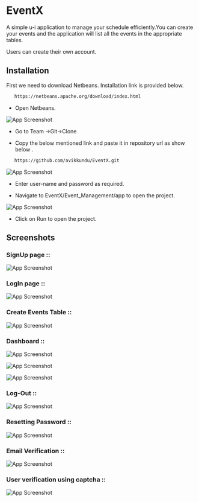 
# EventX

A simple u-i application to manage your schedule efficiently.You can create  your events and the application will list all the events in the appropriate tables.

Users can create their own account.


## Installation

First we need to download Netbeans.
Installation link is provided below.

```bash
   https://netbeans.apache.org/download/index.html
```


- Open Netbeans.

![App Screenshot](https://github.com/avikkundu/EventX/blob/main/screenshot/installation_1.jpg)

- Go to Team ->Git->Clone 
 
- Copy the below mentioned link and paste it in repository url as show below .
```bash
   https://github.com/avikkundu/EventX.git
```

![App Screenshot](https://github.com/avikkundu/EventX/blob/main/screenshot/installation_2.jpg)

- Enter user-name and password as required.

- Navigate to EventX/Event_Management/app to open the project.

![App Screenshot](https://github.com/avikkundu/EventX/blob/main/screenshot/installation_3.jpg)

- Click on Run to open the project.



## Screenshots

### SignUp page ::


![App Screenshot](https://github.com/avikkundu/EventX/blob/main/screenshot/signup.jpeg)


### LogIn page ::


![App Screenshot](https://github.com/avikkundu/EventX/blob/main/screenshot/login.jpeg)


### Create Events Table :: 


![App Screenshot](https://github.com/avikkundu/EventX/blob/main/screenshot/dashboard1.jpeg)


### Dashboard ::


![App Screenshot](https://github.com/avikkundu/EventX/blob/main/screenshot/dashboard2.jpeg)


![App Screenshot](https://github.com/avikkundu/EventX/blob/main/screenshot/dashboard3.jpeg)


![App Screenshot](https://github.com/avikkundu/EventX/blob/main/screenshot/dashboard.jpeg)


### Log-Out ::


![App Screenshot](https://github.com/avikkundu/EventX/blob/main/screenshot/logout.jpeg)


### Resetting Password ::


![App Screenshot](https://github.com/avikkundu/EventX/blob/main/screenshot/password_reset.jpeg)

### Email Verification :: 


![App Screenshot](https://github.com/avikkundu/EventX/blob/main/screenshot/user_regis.jpeg)


### User verification using captcha ::


![App Screenshot](https://github.com/avikkundu/EventX/blob/main/screenshot/signUp_verification.jpeg)


